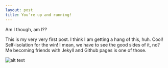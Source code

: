 ```yaml
---
layout: post
title: You're up and running!
---
```


Am I though, am I??


This is my very very first post. 
I think I am getting a hang of this, huh. Cool! Self-isolation for the win! 
I mean, we have to see the good sides of it, no? Me becoming friends with Jekyll and Github pages is one of those. 

![alt text](https://media.giphy.com/media/FX7A7ZBnOgz3W/giphy.gif "Quarantine stories")

